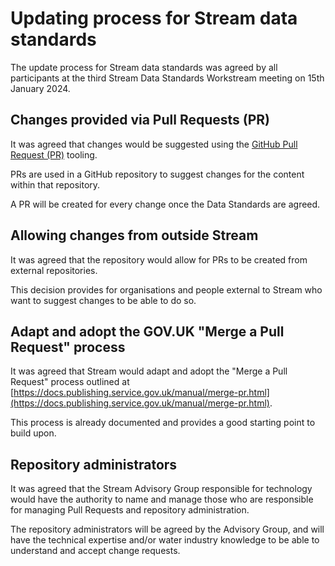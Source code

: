 # Updating process for Stream data standards

The update process for Stream data standards was agreed by all participants at the third Stream Data Standards Workstream meeting on 15th January 2024.

## Changes provided via Pull Requests (PR)

It was agreed that changes would be suggested using the [GitHub Pull Request (PR)](https://docs.github.com/en/pull-requests/collaborating-with-pull-requests/proposing-changes-to-your-work-with-pull-requests/about-pull-requests) tooling. 

PRs are used in a GitHub repository to suggest changes for the content within that repository.

A PR will be created for every change once the Data Standards are agreed.

## Allowing changes from outside Stream

It was agreed that the repository would allow for PRs to be created from external repositories.

This decision provides for organisations and people external to Stream who want to suggest changes to be able to do so.

## Adapt and adopt the GOV.UK "Merge a Pull Request" process

It was agreed that Stream would adapt and adopt the "Merge a Pull Request" process outlined at [https://docs.publishing.service.gov.uk/manual/merge-pr.html](https://docs.publishing.service.gov.uk/manual/merge-pr.html).

This process is already documented and provides a good starting point to build upon.

## Repository administrators

It was agreed that the Stream Advisory Group responsible for technology would have the authority to name and manage those who are responsible for managing Pull Requests and repository administration.

The repository administrators will be agreed by the Advisory Group, and will have the technical expertise and/or water industry knowledge to be able to understand and accept change requests.
